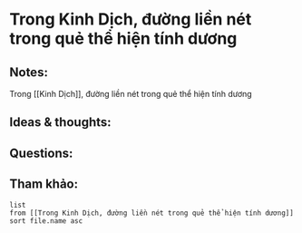 # Trong Kinh Dịch, đường liền nét trong quẻ thể hiện tính dương

## Notes:
Trong [[Kinh Dịch]], đường liền nét trong quẻ thể hiện tính dương

## Ideas & thoughts:

## Questions:


## Tham khảo:
```dataview
list
from [[Trong Kinh Dịch, đường liền nét trong quẻ thể hiện tính dương]]
sort file.name asc
```